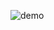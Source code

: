 

![demo](https://user-images.githubusercontent.com/59094101/114492978-a9981880-9be7-11eb-90e5-dcbeeeed9140.jpg)
